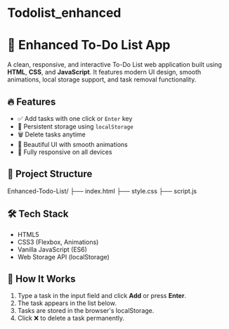 # Todolist_enhanced

# 📝 Enhanced To-Do List App

A clean, responsive, and interactive To-Do List web application built using **HTML**, **CSS**, and **JavaScript**. It features modern UI design, smooth animations, local storage support, and task removal functionality.

## 🔥 Features

- ✅ Add tasks with one click or `Enter` key
- 💾 Persistent storage using `localStorage`
- 🗑️ Delete tasks anytime
- 💅 Beautiful UI with smooth animations
- 📱 Fully responsive on all devices


## 📁 Project Structure
Enhanced-Todo-List/
├── index.html
├── style.css
├── script.js



## 🛠️ Tech Stack

- HTML5
- CSS3 (Flexbox, Animations)
- Vanilla JavaScript (ES6)
- Web Storage API (localStorage)

## 🧠 How It Works

1. Type a task in the input field and click **Add** or press **Enter**.
2. The task appears in the list below.
3. Tasks are stored in the browser's localStorage.
4. Click ❌ to delete a task permanently.



